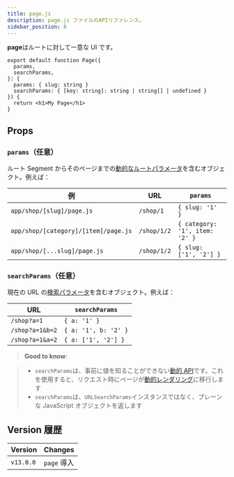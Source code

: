 ```yaml
---
title: page.js
description: page.js ファイルのAPIリファレンス。
sidebar_position: 8
---
```


**page**はルートに対して一意な UI です。

```tsx title="app/blog/[slug]/page.tsx"
export default function Page({
  params,
  searchParams,
}: {
  params: { slug: string }
  searchParams: { [key: string]: string | string[] | undefined }
}) {
  return <h1>My Page</h1>
}
```

## Props

### `params`（任意）

ルート Segment からそのページまでの[動的なルートパラメータ](/docs/app-router/building-your-application/routing/dynamic-routes)を含むオブジェクト。例えば：

| 例                                   | URL         | `params`                       |
| ------------------------------------ | ----------- | ------------------------------ |
| `app/shop/[slug]/page.js`            | `/shop/1`   | `{ slug: '1' }`                |
| `app/shop/[category]/[item]/page.js` | `/shop/1/2` | `{ category: '1', item: '2' }` |
| `app/shop/[...slug]/page.js`         | `/shop/1/2` | `{ slug: ['1', '2'] }`         |

### `searchParams`（任意）

現在の URL の[検索パラメータ](https://developer.mozilla.org/en-US/docs/Learn/Common_questions/What_is_a_URL#parameters)を含むオブジェクト。例えば：

| URL             | `searchParams`       |
| --------------- | -------------------- |
| `/shop?a=1`     | `{ a: '1' }`         |
| `/shop?a=1&b=2` | `{ a: '1', b: '2' }` |
| `/shop?a=1&a=2` | `{ a: ['1', '2'] }`  |

> **Good to know**:

<!-- TODO: Fix links -->

> - `searchParams`は、事前に値を知ることができない[動的 API](/docs/app-router/building-your-application/rendering/server-components#server-rendering-strategies#dynamic-functions)です。これを使用すると、リクエスト時にページが[動的レンダリング](/docs/app-router/building-your-application/rendering/server-components#動的レンダリング)に移行します
> - `searchParams`は、`URLSearchParams`インスタンスではなく、プレーンな JavaScript オブジェクトを返します

## Version 履歴

| Version   | Changes     |
| --------- | ----------- |
| `v13.0.0` | `page` 導入 |
